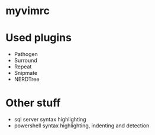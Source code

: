 myvimrc
=======

# Used plugins

* Pathogen
* Surround
* Repeat
* Snipmate
* NERDTree

# Other stuff

* sql server syntax highlighting
* powershell syntax highlighting, indenting and detection
